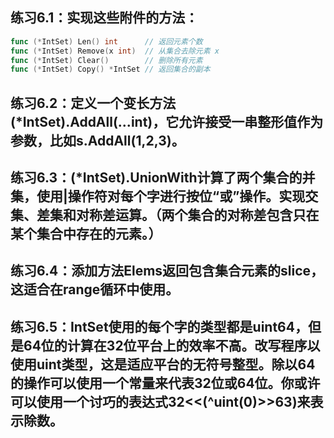 ## 练习6.1：实现这些附件的方法：

```go
func (*IntSet) Len() int      // 返回元素个数
func (*IntSet) Remove(x int)  // 从集合去除元素 x
func (*IntSet) Clear()        // 删除所有元素
func (*IntSet) Copy() *IntSet // 返回集合的副本
```

## 练习6.2：定义一个变长方法(*IntSet).AddAll(...int)，它允许接受一串整形值作为参数，比如s.AddAll(1,2,3)。

## 练习6.3：(*IntSet).UnionWith计算了两个集合的并集，使用|操作符对每个字进行按位“或”操作。实现交集、差集和对称差运算。（两个集合的对称差包含只在某个集合中存在的元素。）

## 练习6.4：添加方法Elems返回包含集合元素的slice，这适合在range循环中使用。

## 练习6.5：IntSet使用的每个字的类型都是uint64，但是64位的计算在32位平台上的效率不高。改写程序以使用uint类型，这是适应平台的无符号整型。除以64的操作可以使用一个常量来代表32位或64位。你或许可以使用一个讨巧的表达式32<<(^uint(0)>>63)来表示除数。
